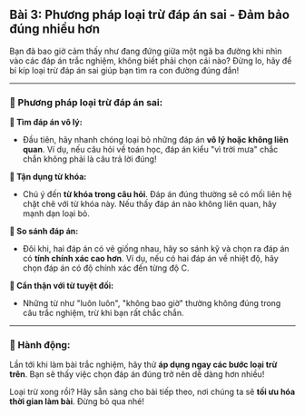 ## Bài 3: Phương pháp loại trừ đáp án sai - Đảm bảo đúng nhiều hơn

Bạn đã bao giờ cảm thấy như đang đứng giữa một ngã ba đường khi nhìn vào các đáp án trắc nghiệm, không biết phải chọn cái nào? Đừng lo, hãy để bí kíp loại trừ đáp án sai giúp bạn tìm ra con đường đúng đắn!

---

### 📌 Phương pháp loại trừ đáp án sai:

**🔹 Tìm đáp án vô lý:**
- Đầu tiên, hãy nhanh chóng loại bỏ những đáp án **vô lý hoặc không liên quan**. Ví dụ, nếu câu hỏi về toán học, đáp án kiểu "vì trời mưa" chắc chắn không phải là câu trả lời đúng!

**🔹 Tận dụng từ khóa:**
- Chú ý đến **từ khóa trong câu hỏi**. Đáp án đúng thường sẽ có mối liên hệ chặt chẽ với từ khóa này. Nếu thấy đáp án nào không liên quan, hãy mạnh dạn loại bỏ.

**🔹 So sánh đáp án:**
- Đôi khi, hai đáp án có vẻ giống nhau, hãy so sánh kỹ và chọn ra đáp án có **tính chính xác cao hơn**. Ví dụ, nếu có hai đáp án về nhiệt độ, hãy chọn đáp án có độ chính xác đến từng độ C.

**🔹 Cẩn thận với từ tuyệt đối:**
- Những từ như "luôn luôn", "không bao giờ" thường không đúng trong câu trắc nghiệm, trừ khi bạn rất chắc chắn.

---

### 🚀 Hành động:

Lần tới khi làm bài trắc nghiệm, hãy thử **áp dụng ngay các bước loại trừ trên**. Bạn sẽ thấy việc chọn đáp án đúng trở nên dễ dàng hơn nhiều!

Loại trừ xong rồi? Hãy sẵn sàng cho bài tiếp theo, nơi chúng ta sẽ **tối ưu hóa thời gian làm bài**. Đừng bỏ qua nhé!